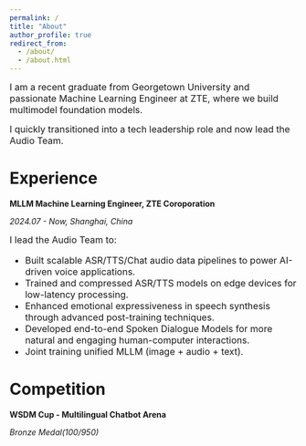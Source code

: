 ```yaml
---
permalink: /
title: "About"
author_profile: true
redirect_from: 
  - /about/
  - /about.html
---
```


<span style="font-size: 16px;">I am a recent graduate from Georgetown University and passionate Machine Learning Engineer at ZTE, where we build multimodel foundation models.</span>

<span style="font-size: 16px;">I quickly transitioned into a tech leadership role and now lead the Audio Team.</span>

Experience
======
**MLLM Machine Learning Engineer, ZTE Coroporation** 

*2024.07 - Now, Shanghai, China*

<span style="font-size: 16px;">
I lead the Audio Team to:
<ul>
  <li>Built scalable ASR/TTS/Chat audio data pipelines to power AI-driven voice applications.</li>
  <li>Trained and compressed ASR/TTS models on edge devices for low-latency processing.</li>
  <li>Enhanced emotional expressiveness in speech synthesis through advanced post-training techniques.</li>
  <li>Developed end-to-end Spoken Dialogue Models for more natural and engaging human-computer interactions.</li>
  <li>Joint training unified MLLM (image + audio + text).</li>
</ul>
</span>


Competition
======
**WSDM Cup - Multilingual Chatbot Arena**

*Bronze Medal(100/950)*
